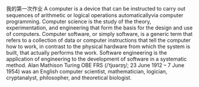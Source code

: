 我的第一次作业
A computer is a device that can be instructed to carry out sequences of arithmetic or logical operations automaticallyvia computer programming.
Computer science is the study of the theory, experimentation, and engineering that form the basis for the design and use of computers.
Computer software, or simply software, is a generic term that refers to a collection of data or computer instructions that tell the computer how to work, in contrast to the physical hardware from which the system is built, that actually performs the work.
Software engineering is the application of engineering to the development of software in a systematic method.
Alan Mathison Turing OBE FRS (/ˈtjʊərɪŋ/; 23 June 1912 – 7 June 1954) was an English computer scientist, mathematician, logician, cryptanalyst, philosopher, and theoretical biologist.
